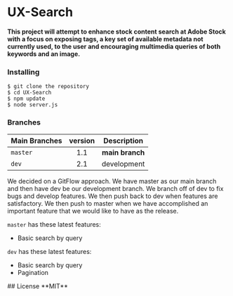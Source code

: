 # UX-Search
**This project will attempt to enhance stock content search at Adobe Stock with a focus on exposing tags, a key set of available metadata not currently used, to the user and encouraging multimedia queries of both keywords and an image.**
### Installing
`$ git clone the repository`
<br>
`$ cd UX-Search`
<br>
`$ npm update`
<br>
`$ node server.js`
### Branches
| Main Branches | version | Description   |
| ------------- |:-------:|:-------------:|
| `master`      |   1.1   |**main branch**|
| `dev`         |   2.1   |  development  |

We decided on a GitFlow approach. We have master as our main branch and then have dev be our development branch. We branch off of dev to fix bugs and develop features. We then push back to dev when features are satisfactory. We then push to master when we have accomplished an important feature that we would like to have as the release.

`master` has these latest features:
<ul>
    <li> Basic search by query</li>
</ul>

`dev` has these latest features:
<ul>
    <li> Basic search by query </li>
    <li> Pagination </li>
</ul>
## License
**MIT**

